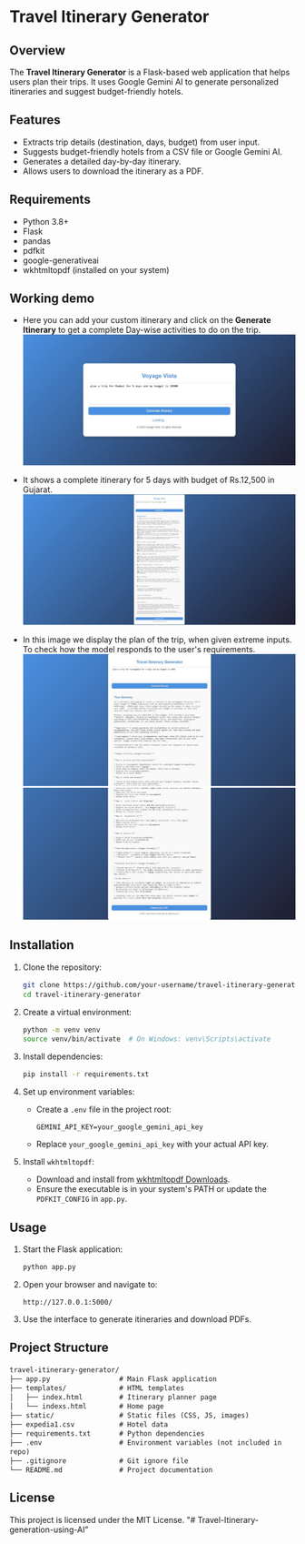 # Travel Itinerary Generator

## Overview
The **Travel Itinerary Generator** is a Flask-based web application that helps users plan their trips. It uses Google Gemini AI to generate personalized itineraries and suggest budget-friendly hotels.

## Features
- Extracts trip details (destination, days, budget) from user input.
- Suggests budget-friendly hotels from a CSV file or Google Gemini AI.
- Generates a detailed day-by-day itinerary.
- Allows users to download the itinerary as a PDF.

## Requirements
- Python 3.8+
- Flask
- pandas
- pdfkit
- google-generativeai
- wkhtmltopdf (installed on your system)

## Working demo
- Here you can add your custom itinerary and click on the **Generate Itinerary** to get a complete Day-wise activities to do on the trip.
![image alt](https://github.com/dhruvharsora/Travel-Itinerary-generation-using-AI/blob/3049346da7634a8013448a56e251d4a1aa793452/ss2.jpeg)

- It shows a complete itinerary for 5 days with budget of Rs.12,500 in Gujarat.
![image alt](https://github.com/dhruvharsora/Travel-Itinerary-generation-using-AI/blob/3049346da7634a8013448a56e251d4a1aa793452/ss1.jpeg)

- In this image we display the plan of the trip, when given extreme inputs. To check how the model responds to the user's requirements.
![image alt](https://github.com/dhruvharsora/Travel-Itinerary-generation-using-AI/blob/3049346da7634a8013448a56e251d4a1aa793452/ss3.jpeg)
![image alt](https://github.com/dhruvharsora/Travel-Itinerary-generation-using-AI/blob/3049346da7634a8013448a56e251d4a1aa793452/ss4.jpeg)

## Installation
1. Clone the repository:
   ```bash
   git clone https://github.com/your-username/travel-itinerary-generator.git
   cd travel-itinerary-generator
   ```

2. Create a virtual environment:
   ```bash
   python -m venv venv
   source venv/bin/activate  # On Windows: venv\Scripts\activate
   ```

3. Install dependencies:
   ```bash
   pip install -r requirements.txt
   ```

4. Set up environment variables:
   - Create a `.env` file in the project root:
     ```plaintext
     GEMINI_API_KEY=your_google_gemini_api_key
     ```
   - Replace `your_google_gemini_api_key` with your actual API key.

5. Install `wkhtmltopdf`:
   - Download and install from [wkhtmltopdf Downloads](https://wkhtmltopdf.org/downloads.html).
   - Ensure the executable is in your system's PATH or update the `PDFKIT_CONFIG` in `app.py`.

## Usage
1. Start the Flask application:
   ```bash
   python app.py
   ```

2. Open your browser and navigate to:
   ```
   http://127.0.0.1:5000/
   ```

3. Use the interface to generate itineraries and download PDFs.

## Project Structure
```
travel-itinerary-generator/
├── app.py                 # Main Flask application
├── templates/             # HTML templates
│   ├── index.html         # Itinerary planner page
│   └── indexs.html        # Home page
├── static/                # Static files (CSS, JS, images)
├── expedia1.csv           # Hotel data
├── requirements.txt       # Python dependencies
├── .env                   # Environment variables (not included in repo)
├── .gitignore             # Git ignore file
└── README.md              # Project documentation
```

## License
This project is licensed under the MIT License.
"# Travel-Itinerary-generation-using-AI" 
